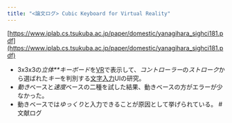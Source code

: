 ```yaml
---
title: "<論文ログ> Cubic Keyboard for Virtual Reality"
---
```


[https://www.iplab.cs.tsukuba.ac.jp/paper/domestic/yanagihara_sighci181.pdf](https://www.iplab.cs.tsukuba.ac.jp/paper/domestic/yanagihara_sighci181.pdf)

* 3x3x3の*立体**キーボード*を[VR](VR.md)で表示して、*コントローラー*の*ストローク*から選ばれた*キー*を判別する[文字入力](%E6%96%87%E5%AD%97%E5%85%A5%E5%8A%9B.md)UIの研究。
* *動き*ベースと*速度*ベースの二種を試した結果、動きベースの方がエラーが少なかった。
* 動きベースでは*ゆっくり*と入力できることが原因として挙げられている。
  \#文献ログ
